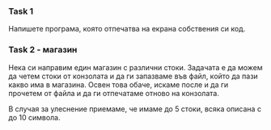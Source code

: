 
### **Task 1**

Напишете програма, която отпечатва на екрана собствения си код.

### **Task 2 - магазин**

Нека си направим един магазин с различни стоки. Задачата е да можем да четем стоки от конзолата и да ги запазваме във файл, който да пази какво има в магазина. Освен това обаче, искаме после и да ги прочетем от файла и да ги отпечатаме отново на конзолата.

В случая за улеснение приемаме, че имаме до 5 стоки, всяка описана с до 10 символа.